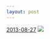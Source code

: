 ```yaml
---
layout: post
---
```


<p>
  <time><a href="/25">2013-08-27</a></time>
  <a href="/25"><img src="{{ site.assets_url }}/25-640.jpg" srcset="{{ site.assets_url }}/25-1280.jpg 1280w, {{ site.assets_url }}/25-960.jpg 960w, {{ site.assets_url }}/25-640.jpg 640w, {{ site.assets_url }}/25-320.jpg 320w" sizes="(min-width: 700px) 50vw, calc(100vw - 2rem)" /></a>
</p>
